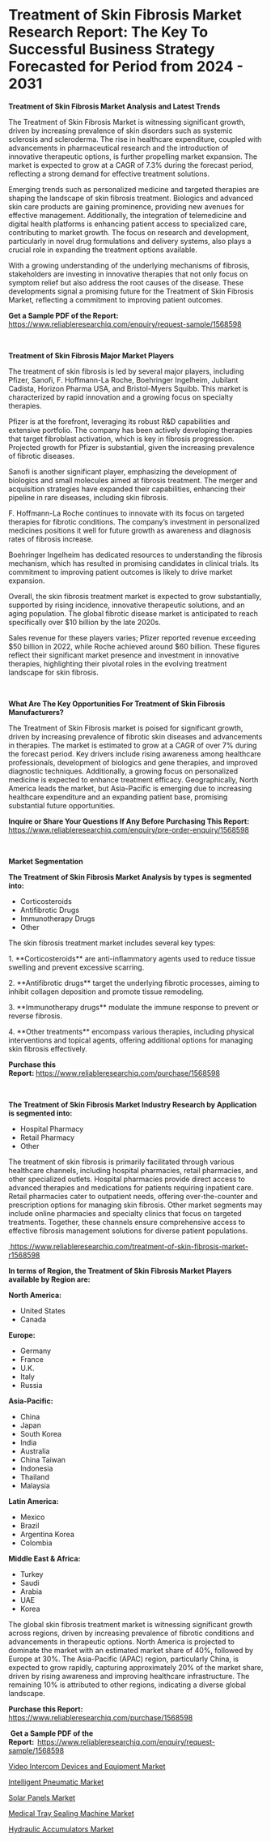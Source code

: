 <p><h1>Treatment of Skin Fibrosis Market Research Report: The Key To Successful Business Strategy Forecasted for Period from 2024 - 2031</h1></p><p><strong>Treatment of Skin Fibrosis Market Analysis and Latest Trends</strong></p>
<p><p>The Treatment of Skin Fibrosis Market is witnessing significant growth, driven by increasing prevalence of skin disorders such as systemic sclerosis and scleroderma. The rise in healthcare expenditure, coupled with advancements in pharmaceutical research and the introduction of innovative therapeutic options, is further propelling market expansion. The market is expected to grow at a CAGR of 7.3% during the forecast period, reflecting a strong demand for effective treatment solutions.</p><p>Emerging trends such as personalized medicine and targeted therapies are shaping the landscape of skin fibrosis treatment. Biologics and advanced skin care products are gaining prominence, providing new avenues for effective management. Additionally, the integration of telemedicine and digital health platforms is enhancing patient access to specialized care, contributing to market growth. The focus on research and development, particularly in novel drug formulations and delivery systems, also plays a crucial role in expanding the treatment options available.</p><p>With a growing understanding of the underlying mechanisms of fibrosis, stakeholders are investing in innovative therapies that not only focus on symptom relief but also address the root causes of the disease. These developments signal a promising future for the Treatment of Skin Fibrosis Market, reflecting a commitment to improving patient outcomes.</p></p>
<p><strong>Get a Sample PDF of the Report:&nbsp;</strong> <a href="https://www.reliableresearchiq.com/enquiry/request-sample/1568598?utm_campaign=1137&utm_medium=2&utm_source=Github&utm_content=ia&utm_term=14102024&utm_id=treatment-of-skin-fibrosis">https://www.reliableresearchiq.com/enquiry/request-sample/1568598</a></p>
<p>&nbsp;</p>
<p><strong>Treatment of Skin Fibrosis Major Market Players</strong></p>
<p><p>The treatment of skin fibrosis is led by several major players, including Pfizer, Sanofi, F. Hoffmann-La Roche, Boehringer Ingelheim, Jubilant Cadista, Horizon Pharma USA, and Bristol-Myers Squibb. This market is characterized by rapid innovation and a growing focus on specialty therapies.</p><p>Pfizer is at the forefront, leveraging its robust R&D capabilities and extensive portfolio. The company has been actively developing therapies that target fibroblast activation, which is key in fibrosis progression. Projected growth for Pfizer is substantial, given the increasing prevalence of fibrotic diseases.</p><p>Sanofi is another significant player, emphasizing the development of biologics and small molecules aimed at fibrosis treatment. The merger and acquisition strategies have expanded their capabilities, enhancing their pipeline in rare diseases, including skin fibrosis.</p><p>F. Hoffmann-La Roche continues to innovate with its focus on targeted therapies for fibrotic conditions. The company’s investment in personalized medicines positions it well for future growth as awareness and diagnosis rates of fibrosis increase.</p><p>Boehringer Ingelheim has dedicated resources to understanding the fibrosis mechanism, which has resulted in promising candidates in clinical trials. Its commitment to improving patient outcomes is likely to drive market expansion.</p><p>Overall, the skin fibrosis treatment market is expected to grow substantially, supported by rising incidence, innovative therapeutic solutions, and an aging population. The global fibrotic disease market is anticipated to reach specifically over $10 billion by the late 2020s.</p><p>Sales revenue for these players varies; Pfizer reported revenue exceeding $50 billion in 2022, while Roche achieved around $60 billion. These figures reflect their significant market presence and investment in innovative therapies, highlighting their pivotal roles in the evolving treatment landscape for skin fibrosis.</p></p>
<p>&nbsp;</p>
<p><strong>What Are The Key Opportunities For Treatment of Skin Fibrosis Manufacturers?</strong></p>
<p><p>The Treatment of Skin Fibrosis market is poised for significant growth, driven by increasing prevalence of fibrotic skin diseases and advancements in therapies. The market is estimated to grow at a CAGR of over 7% during the forecast period. Key drivers include rising awareness among healthcare professionals, development of biologics and gene therapies, and improved diagnostic techniques. Additionally, a growing focus on personalized medicine is expected to enhance treatment efficacy. Geographically, North America leads the market, but Asia-Pacific is emerging due to increasing healthcare expenditure and an expanding patient base, promising substantial future opportunities.</p></p>
<p><strong>Inquire or Share Your Questions If Any Before Purchasing This Report:</strong> <a href="https://www.reliableresearchiq.com/enquiry/pre-order-enquiry/1568598?utm_campaign=1137&utm_medium=2&utm_source=Github&utm_content=ia&utm_term=14102024&utm_id=treatment-of-skin-fibrosis">https://www.reliableresearchiq.com/enquiry/pre-order-enquiry/1568598</a></p>
<p>&nbsp;</p>
<p><strong>Market Segmentation</strong></p>
<p><strong>The Treatment of Skin Fibrosis Market Analysis by types is segmented into:</strong></p>
<p><ul><li>Corticosteroids</li><li>Antifibrotic Drugs</li><li>Immunotherapy Drugs</li><li>Other</li></ul></p>
<p><p>The skin fibrosis treatment market includes several key types: </p><p>1. **Corticosteroids** are anti-inflammatory agents used to reduce tissue swelling and prevent excessive scarring.  </p><p>2. **Antifibrotic drugs** target the underlying fibrotic processes, aiming to inhibit collagen deposition and promote tissue remodeling.  </p><p>3. **Immunotherapy drugs** modulate the immune response to prevent or reverse fibrosis.  </p><p>4. **Other treatments** encompass various therapies, including physical interventions and topical agents, offering additional options for managing skin fibrosis effectively.</p></p>
<p><strong>Purchase this Report:&nbsp;</strong><a href="https://www.reliableresearchiq.com/purchase/1568598?utm_campaign=1137&utm_medium=2&utm_source=Github&utm_content=ia&utm_term=14102024&utm_id=treatment-of-skin-fibrosis">https://www.reliableresearchiq.com/purchase/1568598</a></p>
<p>&nbsp;</p>
<p><strong>The Treatment of Skin Fibrosis Market Industry Research by Application is segmented into:</strong></p>
<p><ul><li>Hospital Pharmacy</li><li>Retail Pharmacy</li><li>Other</li></ul></p>
<p><p>The treatment of skin fibrosis is primarily facilitated through various healthcare channels, including hospital pharmacies, retail pharmacies, and other specialized outlets. Hospital pharmacies provide direct access to advanced therapies and medications for patients requiring inpatient care. Retail pharmacies cater to outpatient needs, offering over-the-counter and prescription options for managing skin fibrosis. Other market segments may include online pharmacies and specialty clinics that focus on targeted treatments. Together, these channels ensure comprehensive access to effective fibrosis management solutions for diverse patient populations.</p></p>
<p><a href="https://www.reliableresearchiq.com/treatment-of-skin-fibrosis-market-r1568598?utm_campaign=1137&utm_medium=2&utm_source=Github&utm_content=ia&utm_term=14102024&utm_id=treatment-of-skin-fibrosis">&nbsp;https://www.reliableresearchiq.com/treatment-of-skin-fibrosis-market-r1568598</a></p>
<p><strong>In terms of Region, the Treatment of Skin Fibrosis Market Players available by Region are:</strong></p>
<p>
    <p> <strong> North America: </strong>
        <ul>
            <li>United States</li>
            <li>Canada</li>
        </ul>
        </p> 
    <p> <strong> Europe: </strong>
        <ul>
            <li>Germany</li>
            <li>France</li>
            <li>U.K.</li>
            <li>Italy</li>
            <li>Russia</li>
        </ul>
        </p> 
    <p> <strong> Asia-Pacific: </strong>
        <ul>
            <li>China</li>
            <li>Japan</li>
            <li>South Korea</li>
            <li>India</li>
            <li>Australia</li>
            <li>China Taiwan</li>
            <li>Indonesia</li>
            <li>Thailand</li>
            <li>Malaysia</li>
        </ul>
        </p> 
    <p> <strong> Latin America: </strong>
        <ul>
            <li>Mexico</li>
            <li>Brazil</li>
            <li>Argentina Korea</li>
            <li>Colombia</li>
        </ul>
        </p> 
    <p> <strong> Middle East & Africa: </strong>
        <ul>
            <li>Turkey</li>
            <li>Saudi</li>
            <li>Arabia</li>
            <li>UAE</li>
            <li>Korea</li>
        </ul>
    </p>
    </p>
<p><p>The global skin fibrosis treatment market is witnessing significant growth across regions, driven by increasing prevalence of fibrotic conditions and advancements in therapeutic options. North America is projected to dominate the market with an estimated market share of 40%, followed by Europe at 30%. The Asia-Pacific (APAC) region, particularly China, is expected to grow rapidly, capturing approximately 20% of the market share, driven by rising awareness and improving healthcare infrastructure. The remaining 10% is attributed to other regions, indicating a diverse global landscape.</p></p>
<p><strong>Purchase this Report: </strong><a href="https://www.reliableresearchiq.com/purchase/1568598?utm_campaign=1137&utm_medium=2&utm_source=Github&utm_content=ia&utm_term=14102024&utm_id=treatment-of-skin-fibrosis">https://www.reliableresearchiq.com/purchase/1568598</a></p>
<p>&nbsp;<strong>Get a Sample PDF of the Report:&nbsp;&nbsp;</strong><a href="https://www.reliableresearchiq.com/enquiry/request-sample/1568598?utm_campaign=1137&utm_medium=2&utm_source=Github&utm_content=ia&utm_term=14102024&utm_id=treatment-of-skin-fibrosis">https://www.reliableresearchiq.com/enquiry/request-sample/1568598</a></p>
<p><strong></strong></p>
<p><p><a href="https://www.linkedin.com/pulse/comprehensive-video-intercom-devices-equipment-market-report-regional-lnile?trk=public_post_embed_feed-article-content&utm_campaign=1137&utm_medium=2&utm_source=Github&utm_content=ia&utm_term=14102024&utm_id=treatment-of-skin-fibrosis">Video Intercom Devices and Equipment Market</a></p><p><a href="https://github.com/tewellnudorennk/Market-Research-Report-List-1/blob/main/intelligent-pneumatic-market.md?utm_campaign=1137&utm_medium=2&utm_source=Github&utm_content=ia&utm_term=14102024&utm_id=treatment-of-skin-fibrosis">Intelligent Pneumatic Market</a></p><p><a href="https://www.linkedin.com/pulse/market-forecasting-change-global-solar-panels-dynamics-future-zgpie?trk=public_post_embed_feed-article-content&utm_campaign=1137&utm_medium=2&utm_source=Github&utm_content=ia&utm_term=14102024&utm_id=treatment-of-skin-fibrosis">Solar Panels Market</a></p><p><a href="https://github.com/lavenaz9fufin/Market-Research-Report-List-1/blob/main/medical-tray-sealing-machine-market.md?utm_campaign=1137&utm_medium=2&utm_source=Github&utm_content=ia&utm_term=14102024&utm_id=treatment-of-skin-fibrosis">Medical Tray Sealing Machine Market</a></p><p><a href="https://www.linkedin.com/pulse/hydraulic-accumulators-market-overview-regional-outlook-competitive-cidce?trk=public_post_embed_feed-article-content&utm_campaign=1137&utm_medium=2&utm_source=Github&utm_content=ia&utm_term=14102024&utm_id=treatment-of-skin-fibrosis">Hydraulic Accumulators Market</a></p></p>
